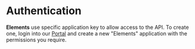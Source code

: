 # Authentication

**Elements** use specific application key to allow access to the API. To create one, login into our <a href="https://portal.basistheory.com" target="_blank">Portal</a> and create a new "Elements" application with the permissions you require.

